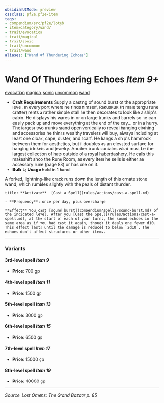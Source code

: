 ```yaml
---
obsidianUIMode: preview
cssclass: pf2e,pf2e-item
tags:
- compendium/src/pf2e/lotgb
- item/category/wand/
- trait/evocation
- trait/magical
- trait/sonic
- trait/uncommon
- trait/wand
aliases: ["Wand Of Thundering Echoes"]
---
```

# Wand Of Thundering Echoes *Item 9+*  
[evocation](rules/traits/evocation.md "Evocation School Trait")  [magical](rules/traits/magical.md "Magical Item Trait")  [sonic](rules/traits/sonic.md "Sonic Energy & Element Trait")  [uncommon](rules/traits/uncommon.md "Uncommon Rarity Trait")  [wand](rules/traits/wand.md "Wand Item Trait")  

- **Craft Requirements** Supply a casting of sound burst of the appropriate level. In every port where he finds himself, Rakuskuk (N male tengu rune crafter) rents a rather simple stall he then decorates to look like a ship's cabin. He displays his wares in or on large trunks and barrels so he can easily pack up and move everything at the end of the day... or in a hurry. The largest two trunks stand open vertically to reveal hanging clothing and accessories he thinks wealthy travelers will buy, always including at least one cloak, cape, duster, and scarf. He hangs a ship's hammock between them for aesthetics, but it doubles as an elevated surface for hanging trinkets and jewelry. Another trunk contains what must be the largest collection of hats outside of a royal haberdashery. He calls this makeshift shop the Rune Room, as every item he sells is either an accessory rune (page 88) or has one on it.
- **Bulk** L; **Usage** held in 1 hand

A forked, lightning-like crack runs down the length of this ornate stone wand, which rumbles slightly with the peals of distant thunder.

```ad-embed-ability
title: **Activate**  [Cast a Spell](rules/actions/cast-a-spell.md)

- **Frequency**: once per day, plus overcharge

**Effect** You cast [sound burst](compendium/spells/sound-burst.md) of the indicated level. After you [Cast the Spell](rules/actions/cast-a-spell.md), at the start of each of your turns, the sound echoes in the same area as if you had cast it again, though it deals one fewer d10. This effect lasts until the damage is reduced to below `2d10`. The echoes don't affect structures or other items.
```

---
### Variants

#### 3rd-level spell *Item 9*

- **Price**: 700 gp

#### 4th-level spell *Item 11*

- **Price**: 1500 gp

#### 5th-level spell *Item 13*

- **Price**: 3000 gp

#### 6th-level spell *Item 15*

- **Price**: 6500 gp

#### 7th-level spell *Item 17*

- **Price**: 15000 gp

#### 8th-level spell *Item 19*

- **Price**: 40000 gp

---
*Source: Lost Omens: The Grand Bazaar p. 85*